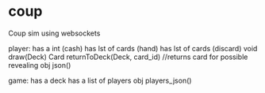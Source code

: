 coup
====

Coup sim using websockets

player:
has a int (cash)
has lst of cards (hand)
has lst of cards (discard)
void draw(Deck)
Card returnToDeck(Deck, card_id) //returns card for possible revealing
obj json()

game:
has a deck
has a list of players
obj players_json()